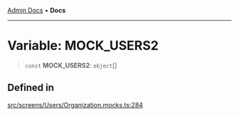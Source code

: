 [Admin Docs](/) • **Docs**

***

# Variable: MOCK\_USERS2

> `const` **MOCK\_USERS2**: `object`[]

## Defined in

[src/screens/Users/Organization.mocks.ts:284](https://github.com/PalisadoesFoundation/talawa-admin/blob/main/src/screens/Users/Organization.mocks.ts#L284)
